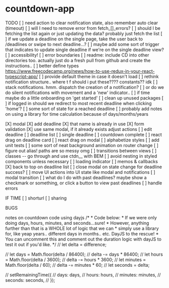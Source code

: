 # countdown-app

TODO
[ ] need action to clear notification state, also remember auto clear (timeout)
[ ] will I need to remove error from fetch_[]_errors?
[ ] should I be fetching the list again or just updating the data? probably just fetch the list
[ ] if we update a deadline on the single page, take the user back to /deadlines or swipe to next deadline...?
[ ] maybe add some sort of trigger that indicates to update single deadline if we're on the single deadline view?
[ ] accessibility!
[ ] error boundaries 
[ ] readme: include CD into other directories too. actually just do a fresh pull from github and create the instructions..
[ ] better define types
    https://www.freecodecamp.org/news/how-to-use-redux-in-your-react-typescript-app/
[ ] provide default theme in case it doesn't load
[ ] rethink notification structure.. where t f should i put these???? constants?? idk
[ ] stack notifications. hmm. dispatch the creation of a notification?
[ ] or do we do silent notifications with movement and a 'new' indicator..
[ ] if time maybe do a little onboarding on 'get started'
[ ] clean up unused packages
[ ] if logged in should we redirect to most recent deadline when clicking 'home'?
[ ] some sort of state for a reached deadline
[ ] probably add notes on using a library for time calculation because of days/months/years 




[X] modal
[X] add deadline
    [X] that name is already in use
    [X] form validation
    [X] use same modal, if it already exists adjust actions
[ ] edit deadline
[ ] deadline list
[ ] single deadline
[ ] countdown complete
[ ] react drag on deadline card
[ ] react drag on modal
[ ] alphabetize styles
[ ] add unit tests
[ ] some sort of neat background animation on router change
[ ] figure out alias! paths are so messy omg
[ ] transitions between views
[ ] classes -- go through and use ctdn__ with BEM
[ ] avoid nesting in styled components unless necessary
[ ] loading indicator
[ ] memos & callbacks
[X] back to top on deadline list
[ ] close modal on state change for deadline success?
[ ] move UI actions into UI state like modal and notifications
[ ] modal transition
[ ] what do I do with past deadlines? maybe show a checkmark or something, or click a button to view past deadlines
[ ] handle errors

IF TIME
[ ] shorturl
[ ] sharing

BUGS



notes on countdown code using dayjs
/*
    * Code below:
    * If we were only doing days, hours, minutes, and seconds...sure!
    * However, anything further than that is a WHOLE lot of logic that we can
    * simply use a library for, like yeap years.. different days in months.. etc. DayJS to the rescue!
    * You can uncomment this and comment out the duration logic with dayJS to test it out if you'd like.
    */
// let delta = difference;

// let days = Math.floor(delta / 86400);
// delta -= days * 86400;
// let hours = Math.floor(delta / 3600);
// delta -= hours * 3600;
// let minutes = Math.floor(delta / 60);
// delta -= minutes * 60;
// let seconds = delta;

// setRemainingTime({
//     days: days,
//     hours: hours,
//     minutes: minutes,
//     seconds: seconds,
// });